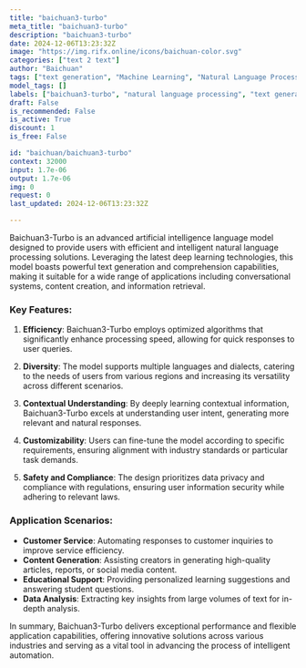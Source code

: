 ```yaml
---
title: "baichuan3-turbo"
meta_title: "baichuan3-turbo"
description: "baichuan3-turbo"
date: 2024-12-06T13:23:32Z
image: "https://img.rifx.online/icons/baichuan-color.svg"
categories: ["text 2 text"]
author: "Baichuan"
tags: ["text generation", "Machine Learning", "Natural Language Processing", "baichuan3-turbo", "natural language processing", "Baichuan", "Technology/Web", "Data Science", "Chatbots", "conversational systems", "multilingual support"]
model_tags: []
labels: ["baichuan3-turbo", "natural language processing", "text generation", "conversational systems", "multilingual support"]
draft: False
is_recommended: False
is_active: True
discount: 1
is_free: False

id: "baichuan/baichuan3-turbo"
context: 32000
input: 1.7e-06
output: 1.7e-06
img: 0
request: 0
last_updated: 2024-12-06T13:23:32Z

---
```


Baichuan3-Turbo is an advanced artificial intelligence language model designed to provide users with efficient and intelligent natural language processing solutions. Leveraging the latest deep learning technologies, this model boasts powerful text generation and comprehension capabilities, making it suitable for a wide range of applications including conversational systems, content creation, and information retrieval.

### Key Features:

1. **Efficiency**: Baichuan3-Turbo employs optimized algorithms that significantly enhance processing speed, allowing for quick responses to user queries.

2. **Diversity**: The model supports multiple languages and dialects, catering to the needs of users from various regions and increasing its versatility across different scenarios.

3. **Contextual Understanding**: By deeply learning contextual information, Baichuan3-Turbo excels at understanding user intent, generating more relevant and natural responses.

4. **Customizability**: Users can fine-tune the model according to specific requirements, ensuring alignment with industry standards or particular task demands.

5. **Safety and Compliance**: The design prioritizes data privacy and compliance with regulations, ensuring user information security while adhering to relevant laws.

### Application Scenarios:

- **Customer Service**: Automating responses to customer inquiries to improve service efficiency.
- **Content Generation**: Assisting creators in generating high-quality articles, reports, or social media content.
- **Educational Support**: Providing personalized learning suggestions and answering student questions.
- **Data Analysis**: Extracting key insights from large volumes of text for in-depth analysis.

In summary, Baichuan3-Turbo delivers exceptional performance and flexible application capabilities, offering innovative solutions across various industries and serving as a vital tool in advancing the process of intelligent automation.

